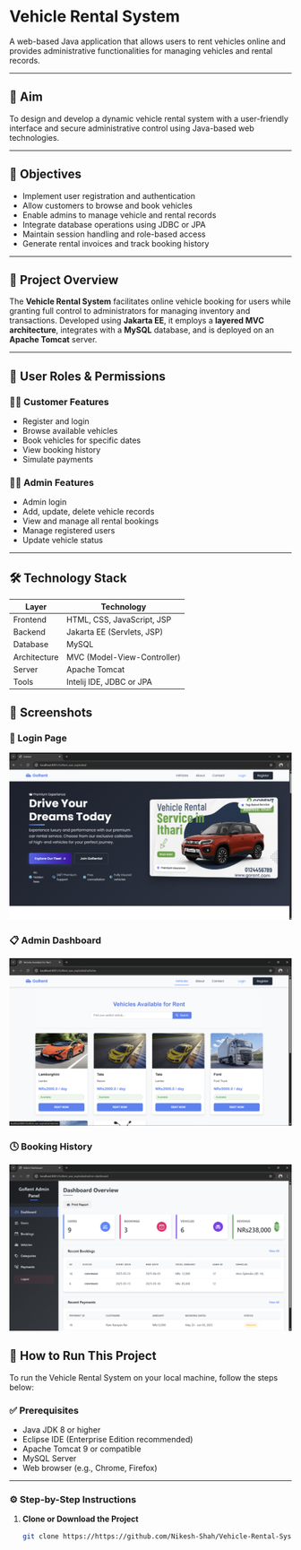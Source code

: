 # Vehicle Rental System

A web-based Java application that allows users to rent vehicles online and provides administrative functionalities for managing vehicles and rental records.

---

## 🚀 Aim

To design and develop a dynamic vehicle rental system with a user-friendly interface and secure administrative control using Java-based web technologies.

---

## 🎯 Objectives

- Implement user registration and authentication
- Allow customers to browse and book vehicles
- Enable admins to manage vehicle and rental records
- Integrate database operations using JDBC or JPA
- Maintain session handling and role-based access
- Generate rental invoices and track booking history

---

## 📝 Project Overview

The **Vehicle Rental System** facilitates online vehicle booking for users while granting full control to administrators for managing inventory and transactions. Developed using **Jakarta EE**, it employs a **layered MVC architecture**, integrates with a **MySQL** database, and is deployed on an **Apache Tomcat** server.

---

## 👥 User Roles & Permissions

### 🧑‍💼 Customer Features

- Register and login
- Browse available vehicles
- Book vehicles for specific dates
- View booking history
- Simulate payments

### 👨‍💻 Admin Features

- Admin login
- Add, update, delete vehicle records
- View and manage all rental bookings
- Manage registered users
- Update vehicle status

---

## 🛠️ Technology Stack

| Layer      | Technology                     |
|------------|---------------------------------|
| Frontend   | HTML, CSS, JavaScript, JSP      |
| Backend    | Jakarta EE (Servlets, JSP)      |
| Database   | MySQL                           |
| Architecture | MVC (Model-View-Controller)  |
| Server     | Apache Tomcat                   |
| Tools      | Intelij IDE, JDBC or JPA        |

## 📸 Screenshots

### 🔐 Login Page
![Landing Page](screenshots/home.png)

### 📋 Admin Dashboard
![Vehicle list](screenshots/vehicle.png)

### 🕓 Booking History
![Admin Dashboard](screenshots/Admin.png)

## 🧪 How to Run This Project

To run the Vehicle Rental System on your local machine, follow the steps below:

### ✅ Prerequisites

- Java JDK 8 or higher
- Eclipse IDE (Enterprise Edition recommended)
- Apache Tomcat 9 or compatible
- MySQL Server
- Web browser (e.g., Chrome, Firefox)

---

### ⚙️ Step-by-Step Instructions

1. **Clone or Download the Project**

   ```bash
   git clone https://https://github.com/Nikesh-Shah/Vehicle-Rental-System.git

